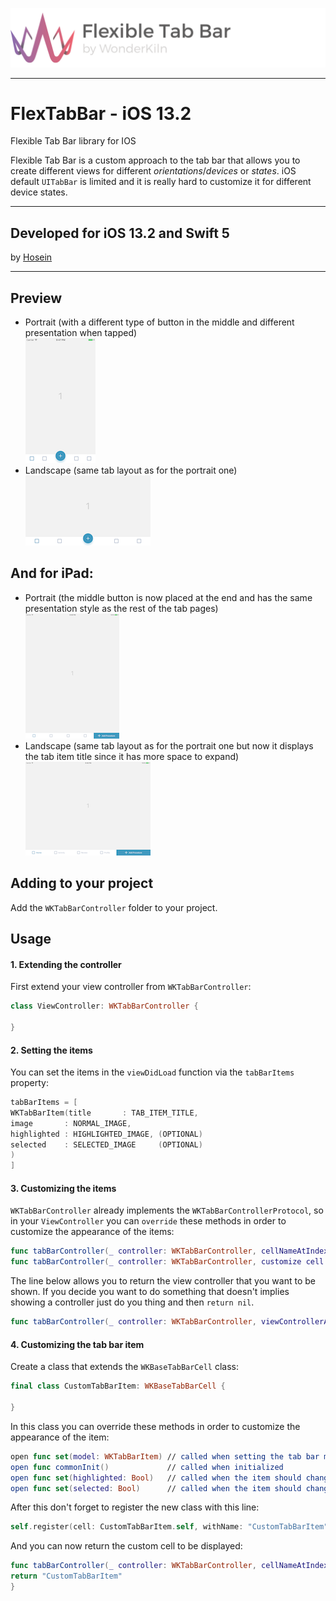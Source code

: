 ![Flexible Tab Bar Header](Images//flexible-tab-bar-header.png)

---

# FlexTabBar - iOS 13.2
Flexible Tab Bar library for IOS

Flexible Tab Bar is a custom approach to the tab bar that allows you to create different views for different *orientations*/*devices* or *states*. iOS default `UITabBar` is limited and it is really hard to customize it for different device states.

---
## Developed for iOS 13.2 and Swift 5
by [Hosein](https://github.com/h-o-sein)

---

## Preview
- Portrait (with a different type of button in the middle and different presentation when tapped)
<br>![](Images/iphone_p.png)
- Landscape (same tab layout as for the portrait one)
<br>![](Images/iphone_l.png)

## And for iPad:
- Portrait (the middle button is now placed at the end and has the same presentation style as the rest of the tab pages)
<br>![](Images/ipad_p.png)
- Landscape (same tab layout as for the portrait one but now it displays the tab item title since it has more space to expand)
<br>![](Images/ipad_l.png)


## Adding to your project

Add the `WKTabBarController` folder to your project.

## Usage

#### 1. Extending the controller
First extend your view controller from `WKTabBarController`:

```swift
class ViewController: WKTabBarController {

}
```
#### 2. Setting the items
You can set the items in the `viewDidLoad` function via the `tabBarItems` property:

```swift
tabBarItems = [
WKTabBarItem(title       : TAB_ITEM_TITLE,
image       : NORMAL_IMAGE,
highlighted : HIGHLIGHTED_IMAGE, (OPTIONAL)
selected    : SELECTED_IMAGE     (OPTIONAL)
)
]
```

#### 3. Customizing the items
`WKTabBarController` already implements the `WKTabBarControllerProtocol`, so in your `ViewController` you can `override` these methods in order to customize the appearance of the items:

```swift
func tabBarController(_ controller: WKTabBarController, cellNameAtIndex index: Int) -> WKTabBarCellName
func tabBarController(_ controller: WKTabBarController, customize cell: WKBaseTabBarCell, with item: WKTabBarItem, at index: Int)
```

The line below allows you to return the view controller that you want to be shown. If you decide you want to do something that doesn't implies showing a controller just do you thing and then `return nil`.
```swift
func tabBarController(_ controller: WKTabBarController, viewControllerAtIndex index: Int) -> UIViewController?
```

#### 4. Customizing the tab bar item

Create a class that extends the `WKBaseTabBarCell` class:
```swift
final class CustomTabBarItem: WKBaseTabBarCell {

}
```

In this class you can override these methods in order to customize the appearance of the item:
```swift
open func set(model: WKTabBarItem) // called when setting the tab bar model
open func commonInit()             // called when initialized
open func set(highlighted: Bool)   // called when the item should change its appearance on highlighted
open func set(selected: Bool)      // called when the item should change its appearance on selected
```

After this don't forget to register the new class with this line:
```swift
self.register(cell: CustomTabBarItem.self, withName: "CustomTabBarItem")
```

And you can now return the custom cell to be displayed:
```swift
func tabBarController(_ controller: WKTabBarController, cellNameAtIndex index: Int) -> WKTabBarCellName {
return "CustomTabBarItem"
}
```





